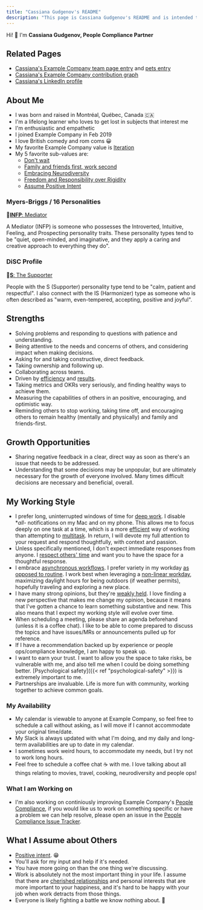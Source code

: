 ```yaml
---
title: "Cassiana Gudgenov's README"
description: "This page is Cassiana Gudgenov's README and is intended to be helpful when interacting with her."
---
```


<!-- This template will help you build out your very own Example Company README, a great tool for transparently letting others know what it's like to work with you, and how you prefer to be communicated with. Each section is optional. You can remove those you aren't comfortable filling out, and add sections that are germane to you. -->

Hi! 👋 I'm **Cassiana Gudgenov, People Compliance Partner**

## Related Pages

- [Cassiana's Example Company team page entry](/handbook/company/team/#cgudgenov) and [pets entry](/handbook/company/team-pets/#110-marbles-kitty)
- [Cassiana's Example Company contribution graph](https://example_company.com/cgudgenov)
- [Cassiana's LinkedIn profile](https://www.linkedin.com/in/cassianagudgenov/)

## About Me

- I was born and raised in Montréal, Québec, Canada 🇨🇦
- I'm a lifelong learner who loves to get lost in subjects that interest me
- I'm enthusiastic and empathetic
- I joined Example Company in Feb 2019
- I love British comedy and rom coms 😀
- My favorite Example Company value is [Iteration](/handbook/values/#iteration)
- My 5 favorite sub-values are:
  - [Don't wait](/handbook/values/#dont-wait)
  - [Family and friends first, work second](/handbook/values/#family-and-friends-first-work-second)
  - [Embracing Neurodiversity](/handbook/values/#embracing-neurodiversity)
  - [Freedom and Responsibility over Rigidity](/handbook/values/#freedom-and-responsibility-over-rigidity)
  - [Assume Positive Intent](/handbook/values/#assume-positive-intent)

### Myers-Briggs / 16 Personalities

🔗[**INFP**: Mediator](https://www.16personalities.com/infp-personality)

A Mediator (INFP) is someone who possesses the Introverted, Intuitive, Feeling, and Prospecting personality traits. These personality types tend to be "quiet, open-minded, and imaginative, and they apply a caring and creative approach to everything they do".

### DiSC Profile

🔗[**S**: The Supporter](https://www.crystalknows.com/disc/s-personality-type)

People with the S (Supporter) personality type tend to be "calm, patient and respectful". I also connect with the IS (Harmonizer) type as someone who is often described as "warm, even-tempered, accepting, positive and joyful".

## Strengths

- Solving problems and responding to questions with patience and understanding.
- Being attentive to the needs and concerns of others, and considering impact when making decisions.
- Asking for and taking constructive, direct feedback.
- Taking ownership and following up.
- Collaborating across teams.
- Driven by [efficiency](/handbook/values/#efficiency) and [results](/handbook/values/#results).
- Taking metrics and OKRs very seriously, and finding healthy ways to achieve them.
- Measuring the capabilities of others in an positive, encouraging, and optimistic way.
- Reminding others to stop working, taking time off, and encouraging others to remain healthy (mentally and physically) and family and friends-first.

## Growth Opportunities

- Sharing negative feedback in a clear, direct way as soon as there's an issue that needs to be addressed.
- Understanding that some decisions may be unpopular, but are ultimately necessary for the growth of everyone involved. Many times difficult decisions are necessary and beneficial, overall.

## My Working Style

- I prefer long, uninterrupted windows of time for [deep work](/handbook/company/culture/all-remote/asynchronous/#mental-health). I disable **all*- notifications on my Mac and on my phone. This allows me to focus deeply on one task at a time, which is a more [efficient](/handbook/values/#efficiency) way of working than attempting to [multitask](https://signalvnoise.com/posts/1589-multitasking-is-the-fastest-way-to-mediocrity). In return, I will devote my full attention to your request and respond thoughtfully, with context and passion.
- Unless specifically mentioned, I don't expect immediate responses from anyone. I [respect others' time](/handbook/communication/#be-respectful-of-others-time) and want you to have the space for a thoughtful response.
- I embrace [asynchronous workflows](/handbook/company/culture/all-remote/asynchronous/). I prefer variety in my workday [as opposed to routine](/handbook/values/#freedom-and-responsibility-over-rigidity). I work best when leveraging a [non-linear workday](/handbook/company/culture/all-remote/non-linear-workday/), maximizing daylight hours for being outdoors (if weather permits), hopefully traveling and exploring a new place.
- I have many strong opinions, but they're [weakly held](https://blog.codinghorror.com/strong-opinions-weakly-held/). I love finding a new perspective that makes me change my opinion, because it means that I've gotten a chance to learn something substantive and new. This also means that I expect my working style will evolve over time.
- When scheduling a meeting, please share an agenda beforehand (unless it is a coffee chat). I like to be able to come prepared to discuss the topics and have issues/MRs or announcements pulled up for reference.
- If I have a recommendation backed up by experience or people ops/compliance knowledge, I am happy to speak up.
- I want to earn your trust. I want to allow you the space to take risks, be vulnerable with me, and also tell me when I could be doing something better. [Psychological safety]({{< ref "psychological-safety" >}}) is extremely important to me.
- Partnerships are invaluable. Life is more fun with community, working together to achieve common goals.

### My Availability

- My calendar is viewable to anyone at Example Company, so feel free to schedule a call without asking, as I will move if I cannot accommodate your original time/date.
- My Slack is always updated with what I'm doing, and my daily and long-term availabilities are up to date in my calendar.
- I sometimes work weird hours, to accommodate my needs, but I try not to work long hours.
- Feel free to schedule a coffee chat ☕ with me. I love talking about all things relating to movies, travel, cooking, neurodiversity and people ops!

### What I am Working on

- I'm also working on continiously improving Example Company's [People Compliance](/handbook/people-group/people-compliance), if you would like us to work on something specific or have a problem we can help resolve, please open an issue in the [People Compliance Issue Tracker](https://example_company.com/example_company-com/people-group/compliance/-/issues).

## What I Assume about Others

- [Positive intent](/handbook/values/#assume-positive-intent). 😁
- You'll ask for my input and help if it's needed.
- You have more going on than the one thing we're discussing.
- Work is absolutely not the most important thing in your life. I assume that there are [cherished relationships](/handbook/values/#family-and-friends-first-work-second) and personal interests that are more important to your happiness, and it's hard to be happy with your job when work detracts from those things.
- Everyone is likely fighting a battle we know nothing about. 💛
